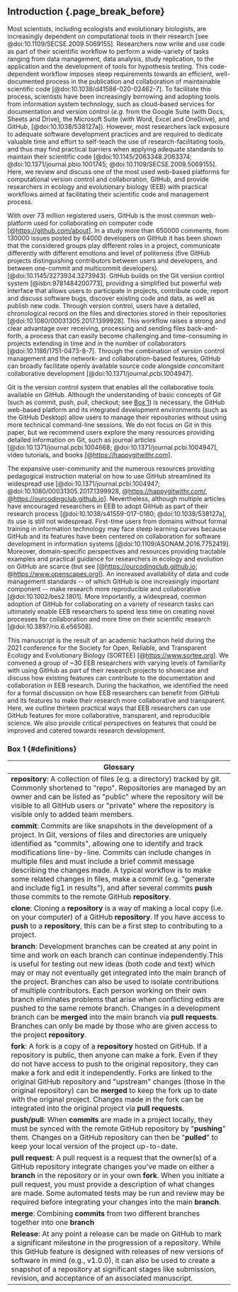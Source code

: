 ## Introduction {.page_break_before}

<!-- ### General introduction to the use of collaborative computational resources by scientists -->
<!-- *Contributors to this section: PHPB* -->
Most scientists, including ecologists and evolutionary biologists, are increasingly dependent on computational tools in their research [see @doi:10.1109/SECSE.2009.5069155].
Researchers now write and use code as part of their scientific workflow to perform a wide-variety of tasks ranging from data management, data analysis, study replication, to the application and the development of tools for hypothesis testing.
This code-dependent workflow imposes steep requirements towards an efficient, well-documented process in the publication and collaboration of maintainable scientific code [@doi:10.1038/d41586-020-02462-7].
To facilitate this process, scientists have been increasingly borrowing and adopting tools from information system technology, such as cloud-based services for documentation and version control (_e.g._ from the Google Suite (with Docs, Sheets and Drive), the Microsoft Suite (with Word, Excel and OneDrive), and GitHub, [@doi:10.1038/538127a]).
However, most researchers lack exposure to adequate software development practices and are required to dedicate valuable time and effort to self-teach the use of research-facilitating tools, and thus may find practical barriers when applying adequate standards to maintain their scientific code [@doi:10.1145/2063348.2063374; @doi:10.1371/journal.pbio.1001745; @doi:10.1109/SECSE.2009.5069155].
Here, we review and discuss one of the most used web-based platforms for computational version control and collaboration, GitHub, and provide researchers in ecology and evolutionary biology (EEB) with practical workflows aimed at facilitating their scientific code and management process.

<!-- ### General background about GitHub and Git -->
<!-- *Contributors to this section: RCO, SSHS, PHPB* -->
With over 73 million registered users, GitHub is the most common web-platform used for collaborating on computer code [@https://github.com/about]. 
In a study more than 650000 comments, from 130000 issues posted by 64000 developers on GitHub it has been shown that the considered groups play
different roles in a project, communicate differently with different
emotions and level of politeness (five GitHub projects distinguishing contributors between users and developers, and between one-commit and multicommit developers). [@doi:10.1145/3273934.3273943].
GitHub builds on the Git version control system [@isbn:9781484200773], providing a simplified but powerful web interface that allows users to participate in projects, contribute code, report and discuss software bugs, discover existing code and data, as well as publish new code.
Through version control, users have a detailed, chronological record on the files and directories stored in their repositories [@doi:10.1080/00031305.2017.1399928].
This workflow raises a strong and clear advantage over receiving, processing and sending files back-and-forth, a process that can easily become challenging and time-consuming in projects extending in time and in the number of collaborators [@doi:10.1186/1751-0473-8-7].
Through the combination of version control management and the network- and collaboration-based features, GitHub can broadly facilitate openly available source code alongside concomitant collaborative development [@doi:10.1371/journal.pcbi.1004947].

Git is the version control system that enables all the collaborative tools available on GitHub.
Although the understanding of basic concepts of Git (such as commit, push, pull, checkout; see [Box 1](#definitions)) is necessary, the GitHub web-based platform and its integrated development environments (such as the GitHub Desktop) allow users to manage their repositories without using more technical command-line sessions. 
We do not focus on Git in this paper, but we recommend users explore the many resources providing detailed information on Git, such as journal articles [@doi:10.1371/journal.pcbi.1004668; @doi:10.1371/journal.pcbi.1004947], video tutorials, and books [@https://happygitwithr.com].

<!-- ### General background on how GitHub is used by EEB researchers -->
<!-- *Contributors to this section: RCO, PHPB* -->
The expansive user-community and the numerous resources providing pedagogical instruction material on how to use GitHub streamlined its widespread use [@doi:10.1371/journal.pcbi.1004947; @doi:10.1080/00031305.2017.1399928, @https://happygitwithr.com/, @https://ourcodingclub.github.io].
Nevertheless, although multiple articles have encouraged researchers in EEB to adopt GitHub as part of their research process [@doi:10.1038/s41559-017-0160; @doi:10.1038/538127a], its use is still not widespread.
First-time users from domains without formal training in information technology may face steep learning curves because GitHub and its features have been centered on collaboration for software development in information systems [@doi:10.1109/ASONAM.2016.7752419].
Moreover, domain-specific perspectives and resources providing tractable examples and practical guidance for researchers in ecology and evolution on GitHub are scarce (but see [@https://ourcodingclub.github.io; @https://www.openscapes.org]).
An increased availability of data and code management standards -- of which GitHub is one increasingly important component -- make research more reproducible and collaborative [@doi:10.1002/bes2.1801].
More importantly, a widespread, common adoption of GitHub for collaborating on a variety of research tasks can ultimately enable EEB researchers to spend less time on creating novel processes for collaboration and more time on their scientific research [@doi:10.3897/rio.6.e56508].

<!-- ### Our objective -->
<!-- *Contributors to this section: RCO, PHPB* -->
This manuscript is the result of an academic hackathon held during the 2021 conference for the Society for Open, Reliable, and Transparent Ecology and Evolutionary Biology (SORTEE) [@https://www.sortee.org].
We convened a group of ~30 EEB researchers with varying levels of familiarity with using GitHub as part of their research projects to showcase and discuss how existing features can contribute to the documentation and collaboration in EEB research.
During the hackathon, we identified the need for a formal discussion on how EEB researchers can benefit from GitHub and its features to make their research more collaborative and transparent.
Here, we outline thirteen practical ways that EEB researchers can use GitHub features for more collaborative, transparent, and reproducible science.
We also provide critical perspectives on features that could be improved and catered towards research development.

### Box 1 {#definitions}

<!-- Contributors to this section: ERS, Ali -->

<!--# I thought it might be helpful to have a box with short definitions of git/GitHub terminology used in the manuscript. If any of these are discussed more in depth in the main text, they may not need to be here. RCO: I think it's great. Super helpful to have this type of glossary for github papers -->
| Glossary |
|---|
|**repository**: A collection of files (e.g. a directory) tracked by git. Commonly shortened to "repo". Repositories are managed by an owner and can be listed as "public" where the repository will be visible to all GitHub users or "private" where the repository is visible only to added team members.|
|**commit**: Commits are like snapshots in the development of a project. In Git, versions of files and directories are uniquely identified as "commits", allowing one to identify and track modifications line-by-line. Commits can include changes in multiple files and must include a brief commit message describing the changes made. A typical workflow is to make some related changes in files, make a commit (e.g. "generate and include fig1 in results"), and after several commits **push** those commits to the remote GitHub **repository**.|
|**clone**: Cloning a **repository** is a way of making a local copy (i.e. on your computer) of a GitHub **repository**. If you have access to **push** to a **repository**, this can be a first step to contributing to a project.|
|**branch**: Development branches can be created at any point in time and work on each branch can continue independently.This is useful for testing out new ideas (both code and text) which may or may not eventually get integrated into the main branch of the project. Branches can also be used to isolate contributions of multiple contributors. Each person working on their own branch eliminates problems that arise when conflicting edits are pushed to the same remote branch. Changes in a development branch can be **merged** into the main branch via **pull requests**. Branches can only be made by those who are given access to the project **repository**.|
|**fork**: A fork is a copy of a **repository** hosted on GitHub. If a repository is public, then anyone can make a fork. Even if they do not have access to push to the original repository, they can make a fork and edit it independently. Forks are linked to the original GitHub repository and "upstream" changes (those in the original repository) can be **merged** to keep the fork up to date with the original project. Changes made in the fork can be integrated into the original project via **pull requests**.|
|**push/pull**: When **commits** are made in a project locally, they must be synced with the remote GitHub repository by "**pushing**" them. Changes on a GitHub repository can then be "**pulled**" to keep your local version of the project up-to-date.|
|**pull request**: A pull request is a request that the owner(s) of a GitHub repository integrate changes you've made on either a **branch** in the repository or in your own **fork**. When you initiate a pull request, you must provide a description of what changes are made. Some automated tests may be run and review may be required before integrating your changes into the main **branch**.|
| **merge**: Combining **commits** from two different branches together into one **branch**|
|**Release**: At any point a release can be made on GitHub to mark a significant milestone in the progression of a repository. While this GitHub feature is designed with releases of new versions of software in mind (e.g., v1.0.0), it can also be used to create a snapshot of a repository at significant stages like submission, revision, and acceptance of an associated manuscript.|
    
<!-- ERS: while having a definition for all common git commands might be helpful to some, I think this box should probably only include jargon that gets used in the manuscript. So I think we should remove any definitions not used in the manuscript before submission
Ali: I agree with ERS and delete my additions except "merge".
RCO: Sounds good to me. This list is going to be super helpful, and we'll see if we need to remove any before submission. -->


